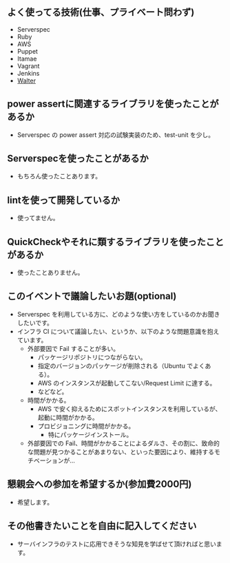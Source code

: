 ## よく使ってる技術(仕事、プライベート問わず)

* Serverspec
* Ruby
* AWS
* Puppet
* Itamae
* Vagrant
* Jenkins
* [Walter](https://github.com/walter-cd/walter)

## power assertに関連するライブラリを使ったことがあるか

* Serverspec の power assert 対応の試験実装のため、test-unit を少し。

## Serverspecを使ったことがあるか

* もちろん使ったことあります。

## lintを使って開発しているか

* 使ってません。

## QuickCheckやそれに類するライブラリを使ったことがあるか

* 使ったことありません。

## このイベントで議論したいお題(optional)

* Serverspec を利用している方に、どのような使い方をしているのかお聞きしたいです。
* インフラ CI について議論したい、というか、以下のような問題意識を抱えています。
  * 外部要因で Fail することが多い。
    * パッケージリポジトリにつながらない。
    * 指定のバージョンのパッケージが削除される（Ubuntu でよくある）。
    * AWS のインスタンスが起動してこない/Request Limit に達する。
    * などなど。
  * 時間がかかる。
    * AWS で安く抑えるためにスポットインスタンスを利用しているが、起動に時間がかかる。
    * プロビジョニングに時間がかかる。
       * 特にパッケージインストール。
  * 外部要因での Fail、時間がかかることによるダルさ、その割に、致命的な問題が見つかることがあまりない、といった要因により、維持するモチベーションが…

## 懇親会への参加を希望するか(参加費2000円)

* 希望します。

## その他書きたいことを自由に記入してください

* サーバインフラのテストに応用できそうな知見を学ばせて頂ければと思います。
